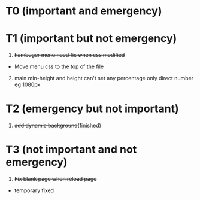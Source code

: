 # T0 (important and emergency)

# T1 (important but not emergency)
1. ~~hambuger menu need fix when css modified~~
* Move menu css to the top of the file
2. main min-height and height can't set any percentage only direct number eg 1080px
# T2 (emergency but not important)
1. ~~add dynamic background~~(finished)
# T3 (not important and not emergency)
1. ~~Fix blank page when reload page~~
* temporary fixed